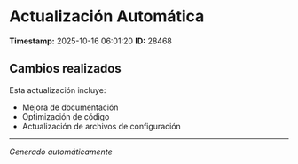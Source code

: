 # Actualización Automática

**Timestamp:** 2025-10-16 06:01:20
**ID:** 28468

## Cambios realizados

Esta actualización incluye:
- Mejora de documentación
- Optimización de código
- Actualización de archivos de configuración

---
*Generado automáticamente*
